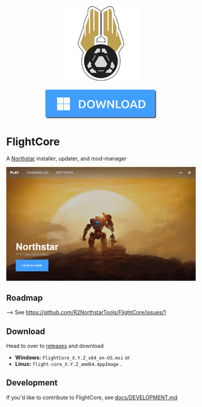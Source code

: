<p align="center">
	<img src="docs/assets/Square310x310Logo.png" width="200px">
	<br>
	<br>
	<a href="https://github.com/R2NorthstarTools/FlightCore/releases/download/v1.1.0/FlightCore_1.1.0_x64_en-US.msi"><img src="docs/assets/downloadbutton.png" width="300px"></a>
	<br>
</p>

# FlightCore

A [Northstar](https://northstar.tf/) installer, updater, and mod-manager

![FlightCore screenshot](docs/assets/main-window-screenshot.png)

## Roadmap

--> See https://github.com/R2NorthstarTools/FlightCore/issues/1

## Download

Head to over to [releases](https://github.com/R2NorthstarTools/FlightCore/releases) and download
- **Windows:** `FlightCore_X.Y.Z_x64_en-US.msi`
or
- **Linux:** `flight-core_X.Y.Z_amd64.AppImage` .

## Development

If you'd like to contribute to FlightCore, see [docs/DEVELOPMENT.md](docs/DEVELOPMENT.md)
